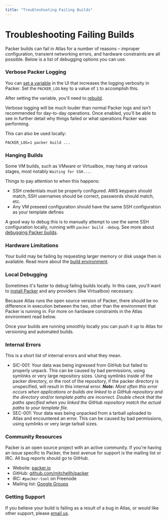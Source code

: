 ```yaml
---
title: "Troubleshooting Failing Builds"
---
```


# Troubleshooting Failing Builds

Packer builds can fail in Atlas for a number of reasons – improper
configuration, transient networking errors, and hardware constraints
are all possible. Below is a list of debugging options you can use.

### Verbose Packer Logging

You can [set a variable](/help/packer/builds/build-environment#environment-variables) in the UI that increases the logging verbosity
in Packer. Set the `PACKER_LOG` key to a value of `1` to accomplish this.

After setting the variable, you'll need to [rebuild](/help/packer/builds/rebuilding).

Verbose logging will be much louder than normal Packer logs and isn't
recommended for day-to-day operations. Once enabled, you'll be able to
see in further detail why things failed or what operations Packer was performing.

This can also be used locally:

    PACKER_LOG=1 packer build ...

### Hanging Builds

Some VM builds, such as VMware or Virtualbox, may hang at various stages,
most notably `Waiting for SSH...`.

Things to pay attention to when this happens:

- SSH credentials must be properly configured. AWS keypairs should
match, SSH usernames should be correct, passwords should match, etc.
- Any VM preseed configuration should have the same SSH configuration
as your template defines

A good way to debug this is to manually attempt to use the same SSH
configuration locally, running with `packer build -debug`. See
more about [debugging Packer builds](https://packer.io/docs/other/debugging.html).

### Hardware Limitations

Your build may be failing by requesting larger memory or
disk usage then is available. Read more about the [build environment](/help/packer/builds/build-environment#hardware-limitations).

### Local Debugging

Sometimes it's faster to debug failing builds locally. In this case,
you'll want to [install Packer](/help/intro/updating-tools) and any providers (like Virtualbox) necessary.

Because Atlas runs the open source version of Packer, there should be
no difference in execution between the two, other than the environment that
Packer is running in. For more on hardware constraints in the Atlas environment
read below.

Once your builds are running smoothly locally you can push it up to Atlas
for versioning and automated builds.

### Internal Errors

This is a short list of internal errors and what they mean.

- SIC-001: Your data was being ingressed from GitHub but failed
to properly unpack. This can be caused by bad permissions, using
symlinks or very large repository sizes. Using symlinks inside of the
packer directory, or the root of the repository, if the packer directory
is unspecified, will result in this internal error.
_**Note:** Most often this error occurs
when applications or builds are linked to a GitHub repository and the 
directory and/or template paths are incorrect. Double check that the paths 
specified when you linked the GitHub repository match the actual paths 
to your template file._
- SEC-001: Your data was being unpacked from a tarball uploaded to Atlas
and encountered an error. This can be caused by bad permissions, using
symlinks or very large tarball sizes.

### Community Resources

Packer is an open source project with an active community. If you're
having an issue specific to Packer, the best avenue for support is
the mailing list or IRC. All bug reports should go to GitHub.

- Website: [packer.io](https://packer.io)
- GitHub: [github.com/mitchellh/packer](https://github.com/mitchellh/packer)
- IRC: `#packer-tool` on Freenode
- Mailing list: [Google Groups](http://groups.google.com/group/packer-tool)

### Getting Support

If you believe your build is failing as a result of a bug in Atlas,
or would like other support, please [email us](mailto:support@hashicorp.com).

